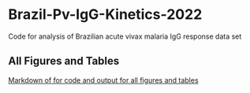# Brazil-Pv-IgG-Kinetics-2022

Code for analysis of Brazilian acute vivax malaria IgG response data set

## All Figures and Tables

[Markdown of for code and output for all figures and tables](https://tranlab.github.io/Brazil-Pv-IgG-Kinetics-2022/html/Pvivax-Ab-Data-Visualization-and-Analysis-for-Manuscript.html)
